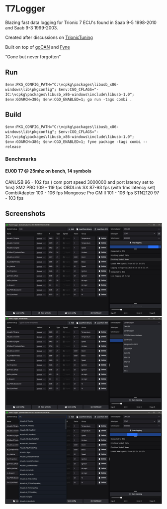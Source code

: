 # T7Logger

Blazing fast data logging for Trionic 7 ECU's found in Saab 9-5 1998-2010 and Saab 9-3 1999-2003.

Created after discussions on [TrionicTuning](https://www.trionictuning.com/forum/viewtopic.php?f=34&t=14297)

Built on top of [goCAN](https://github.com/roffe/gocan) and [Fyne](https://fyne.io/)

“Gone but never forgotten”

## Run
    $env:PKG_CONFIG_PATH="C:\vcpkg\packages\libusb_x86-windows\lib\pkgconfig"; $env:CGO_CFLAGS="-IC:\vcpkg\packages\libusb_x86-windows\include\libusb-1.0"; $env:GOARCH=386; $env:CGO_ENABLED=1; go run -tags combi .

## Build
    $env:PKG_CONFIG_PATH="C:\vcpkg\packages\libusb_x86-windows\lib\pkgconfig"; $env:CGO_CFLAGS="-IC:\vcpkg\packages\libusb_x86-windows\include\libusb-1.0"; $env:GOARCH=386; $env:CGO_ENABLED=1; fyne package -tags combi --release

### Benchmarks

#### EU0D T7 @ 25mhz on bench, 14 symbols

CANUSB 96 - 102 fps ( com port speed 3000000 and port latency set to 1ms)
SM2 PRO 109 - 119 fps
OBDLink SX 87-93 fps (with 1ms latency set)
CombiAdapter 100 - 106 fps
Mongoose Pro GM II 101 - 106 fps
STN2120 97 - 103 fps


## Screenshots
![](t7logger.jpg)
![](t7logger1.jpg)
![](t7logger2.jpg)